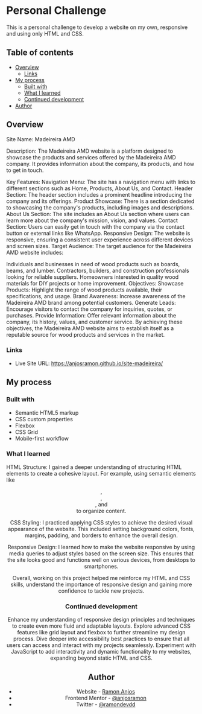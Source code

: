 # Personal Challenge

This is a personal challenge to develop a website on my own, responsive and using only HTML and CSS.


## Table of contents

- [Overview](#overview)
  - [Links](#links)
- [My process](#my-process)
  - [Built with](#built-with)
  - [What I learned](#what-i-learned)
  - [Continued development](#continued-development)
- [Author](#author)


## Overview

Site Name:
Madeireira AMD

Description:
The Madeireira AMD website is a platform designed to showcase the products and services offered by the Madeireira AMD company. It provides information about the company, its products, and how to get in touch.

Key Features:
Navigation Menu: The site has a navigation menu with links to different sections such as Home, Products, About Us, and Contact.
Header Section: The header section includes a prominent headline introducing the company and its offerings.
Product Showcase: There is a section dedicated to showcasing the company's products, including images and descriptions.
About Us Section: The site includes an About Us section where users can learn more about the company's mission, vision, and values.
Contact Section: Users can easily get in touch with the company via the contact button or external links like WhatsApp.
Responsive Design: The website is responsive, ensuring a consistent user experience across different devices and screen sizes.
Target Audience:
The target audience for the Madeireira AMD website includes:

Individuals and businesses in need of wood products such as boards, beams, and lumber.
Contractors, builders, and construction professionals looking for reliable suppliers.
Homeowners interested in quality wood materials for DIY projects or home improvement.
Objectives:
Showcase Products: Highlight the range of wood products available, their specifications, and usage.
Brand Awareness: Increase awareness of the Madeireira AMD brand among potential customers.
Generate Leads: Encourage visitors to contact the company for inquiries, quotes, or purchases.
Provide Information: Offer relevant information about the company, its history, values, and customer service.
By achieving these objectives, the Madeireira AMD website aims to establish itself as a reputable source for wood products and services in the market.

### Links

- Live Site URL: https://anjosramon.github.io/site-madeireira/

## My process

### Built with

- Semantic HTML5 markup
- CSS custom properties
- Flexbox
- CSS Grid
- Mobile-first workflow

### What I learned

HTML Structure: I gained a deeper understanding of structuring HTML elements to create a cohesive layout. For example, using semantic elements like <header>, <nav>, <section>, and <footer> to organize content.

CSS Styling: I practiced applying CSS styles to achieve the desired visual appearance of the website. This included setting background colors, fonts, margins, padding, and borders to enhance the overall design.

Responsive Design: I learned how to make the website responsive by using media queries to adjust styles based on the screen size. This ensures that the site looks good and functions well on various devices, from desktops to smartphones.

Overall, working on this project helped me reinforce my HTML and CSS skills, understand the importance of responsive design and gaining more confidence to tackle new projects.

### Continued development

Enhance my understanding of responsive design principles and techniques to create even more fluid and adaptable layouts.
Explore advanced CSS features like grid layout and flexbox to further streamline my design process.
Dive deeper into accessibility best practices to ensure that all users can access and interact with my projects seamlessly.
Experiment with JavaScript to add interactivity and dynamic functionality to my websites, expanding beyond static HTML and CSS.


## Author

- Website - [Ramon Anjos](https://www.github.com/anjosramon)
- Frontend Mentor - [@anjosramon](https://www.frontendmentor.io/profile/anjosramon)
- Twitter - [@ramondevdd](https://www.twitter.com/ramondevdd)
